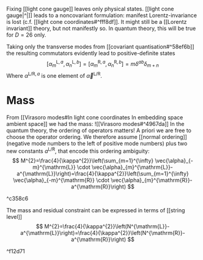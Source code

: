 
Fixing [[light cone gauge]] leaves only physical states. [[light cone gauge|^|]] leads to a noncovariant formulation: manifest Lorentz-invariance is lost (c.f. [[light cone coordinates#^fff8df]]. It might still be a [[Lorentz invariant]] theory, but not manifestly so. In quantum theory, this will be true for $D=26$ only.

Taking only the transverse modes from [[covariant quantisation#^58ef6b]] the resulting commutators evidently lead to positive-definite states
$$
\left[\alpha_{m}^{\mathrm{L}, a}, \alpha_{n}^{\mathrm{L}, b}\right]=\left[\alpha_{m}^{\mathrm{R}, a}, \alpha_{n}^{\mathrm{R}, b}\right]=m \delta^{a b} \delta_{m+n}
$$
Where $\alpha^{\mathrm{L}/\mathrm{R},a}$ is one element of $\vec{\alpha}^{\mathrm{L}/\mathrm{R}}$.

# Mass
From [[Virasoro modes#In light cone coordinates In embedding space ambient space]] we had the mass:
![[Virasoro modes#^4967da]]
In the quantum theory, the ordering of operators matters! A priori we are free to choose the operator ordering. We therefore assume [[normal ordering]] (negative mode numbers to the left of positive mode numbers) plus two new constants $a^{\mathrm{L} / \mathrm{R}}$, that encode this ordering ambiguity:
$$
M^{2}=\frac{4}{\kappa^{2}}\left(\sum_{m=1}^{\infty} \vec{\alpha}_{-m}^{\mathrm{L}} \cdot \vec{\alpha}_{m}^{\mathrm{L}}-a^{\mathrm{L}}\right)=\frac{4}{\kappa^{2}}\left(\sum_{m=1}^{\infty} \vec{\alpha}_{-m}^{\mathrm{R}} \cdot \vec{\alpha}_{m}^{\mathrm{R}}-a^{\mathrm{R}}\right)
$$

^c358c6

The mass and residual constraint can be expressed in terms of [[string level]]
$$
M^{2}=\frac{4}{\kappa^{2}}\left(N^{\mathrm{L}}-a^{\mathrm{L}}\right)=\frac{4}{\kappa^{2}}\left(N^{\mathrm{R}}-a^{\mathrm{R}}\right)
$$

^f12d71

